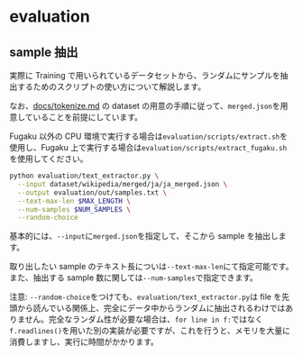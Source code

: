 # evaluation

## sample 抽出

実際に Training で用いられているデータセットから、ランダムにサンプルを抽出するためのスクリプトの使い方について解説します。

なお、[docs/tokenize.md](docs/tokenize.md) の dataset の用意の手順に従って、`merged.json`を用意していることを前提にしています。

Fugaku 以外の CPU 環境で実行する場合は`evaluation/scripts/extract.sh`を使用し、Fugaku 上で実行する場合は`evaluation/scripts/extract_fugaku.sh`を使用してください。

```bash
python evaluation/text_extractor.py \
  --input dataset/wikipedia/merged/ja/ja_merged.json \
  --output evaluation/out/samples.txt \
  --text-max-len $MAX_LENGTH \
  --num-samples $NUM_SAMPLES \
  --random-choice
```

基本的には、`--input`に`merged.json`を指定して、そこから sample を抽出します。

取り出したい sample のテキスト長についは`--text-max-len`にて指定可能です。また、抽出する sample 数に関しては`--num-samples`で指定できます。

注意: `--random-choice`をつけても、`evaluation/text_extractor.py`は file を先頭から読んでいる関係上、完全にデータ中からランダムに抽出されるわけではありません。完全なランダム性が必要な場合は、`for line in f:`ではなく`f.readlines()`を用いた別の実装が必要ですが、これを行うと、メモリを大量に消費しますし、実行に時間がかかります。
